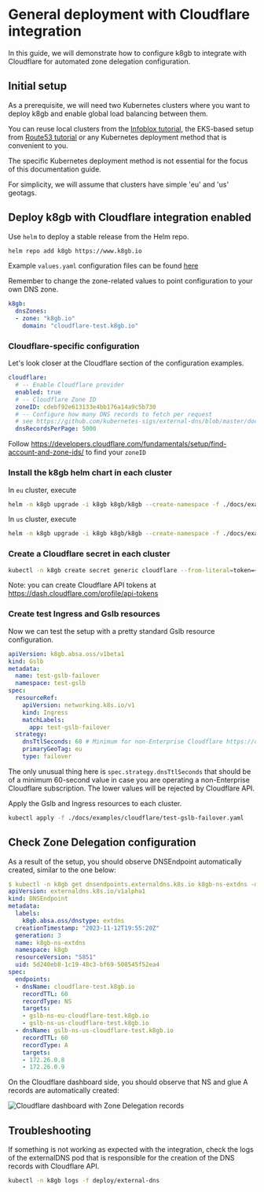 # General deployment with Cloudflare integration

In this guide, we will demonstrate how to configure k8gb to integrate with
Cloudflare for automated zone delegation configuration.

## Initial setup

As a prerequisite, we will need two Kubernetes clusters where you want to deploy
k8gb and enable global load balancing between them.

You can reuse local clusters from the [Infoblox tutorial](../docs/deploy_infoblox.html),
the EKS-based setup from [Route53 tutorial](../docs/deploy_route53.md)
or any Kubernetes deployment method that is convenient to you.

The specific Kubernetes deployment method is not essential for the focus of this documentation guide.

For simplicity, we will assume that clusters have simple 'eu' and 'us' geotags.

## Deploy k8gb with Cloudflare integration enabled

Use `helm` to deploy a stable release from the Helm repo.

```sh
helm repo add k8gb https://www.k8gb.io
```

Example `values.yaml` configuration files can be found [here](https://github.com/k8gb-io/k8gb/tree/master/docs/examples/cloudflare)

Remember to change the zone-related values to point configuration to your own DNS zone.

```yaml
k8gb:
  dnsZones:
  - zone: "k8gb.io"
    domain: "cloudflare-test.k8gb.io"
```

### Cloudflare-specific configuration

Let's look closer at the Cloudflare section of the configuration examples.

```yaml
cloudflare:
  # -- Enable Cloudflare provider
  enabled: true
  # -- Cloudflare Zone ID
  zoneID: cdebf92e613133e4bb176a14a9c5b730
  # -- Configure how many DNS records to fetch per request
  # see https://github.com/kubernetes-sigs/external-dns/blob/master/docs/tutorials/cloudflare.md#throttling
  dnsRecordsPerPage: 5000
```

Follow
https://developers.cloudflare.com/fundamentals/setup/find-account-and-zone-ids/
to find your `zoneID`

### Install the k8gb helm chart in each cluster

In `eu` cluster, execute
```sh
helm -n k8gb upgrade -i k8gb k8gb/k8gb --create-namespace -f ./docs/examples/cloudflare/k8gb-cluster-cloudflare-eu.yaml
```

In `us` cluster, execute
```sh
helm -n k8gb upgrade -i k8gb k8gb/k8gb --create-namespace -f ./docs/examples/cloudflare/k8gb-cluster-cloudflare-us.yaml
```

### Create a Cloudflare secret in each cluster

```sh
kubectl -n k8gb create secret generic cloudflare --from-literal=token=<api-secret>
```

Note: you can create Cloudflare API tokens at https://dash.cloudflare.com/profile/api-tokens

### Create test Ingress and Gslb resources

Now we can test the setup with a pretty standard Gslb resource configuration.

```yaml
apiVersion: k8gb.absa.oss/v1beta1
kind: Gslb
metadata:
  name: test-gslb-failover
  namespace: test-gslb
spec:
  resourceRef:
    apiVersion: networking.k8s.io/v1
    kind: Ingress
    matchLabels:
      app: test-gslb-failover
  strategy:
    dnsTtlSeconds: 60 # Minimum for non-Enterprise Cloudflare https://developers.cloudflare.com/dns/manage-dns-records/reference/ttl/
    primaryGeoTag: eu
    type: failover
```

The only unusual thing here is `spec.strategy.dnsTtlSeconds` that should be of a
minimum 60-second value in case you are operating a non-Enterprise Cloudflare
subscription. The lower values will be rejected by Cloudflare API.

Apply the Gslb and Ingress resources to each cluster.

```sh
kubectl apply -f ./docs/examples/cloudflare/test-gslb-failover.yaml
```

## Check Zone Delegation configuration

As a result of the setup, you should observe DNSEndpoint automatically created,
similar to the one below:

```yaml
$ kubectl -n k8gb get dnsendpoints.externaldns.k8s.io k8gb-ns-extdns -o yaml
apiVersion: externaldns.k8s.io/v1alpha1
kind: DNSEndpoint
metadata:
  labels:
    k8gb.absa.oss/dnstype: extdns
  creationTimestamp: "2023-11-12T19:55:20Z"
  generation: 3
  name: k8gb-ns-extdns
  namespace: k8gb
  resourceVersion: "5851"
  uid: 5d240eb8-1c19-48c3-bf69-508545f52ea4
spec:
  endpoints:
  - dnsName: cloudflare-test.k8gb.io
    recordTTL: 60
    recordType: NS
    targets:
    - gslb-ns-eu-cloudflare-test.k8gb.io
    - gslb-ns-us-cloudflare-test.k8gb.io
  - dnsName: gslb-ns-us-cloudflare-test.k8gb.io
    recordTTL: 60
    recordType: A
    targets:
    - 172.26.0.8
    - 172.26.0.9
```

On the Cloudflare dashboard side, you should observe that NS and glue A records are
automatically created:

![Cloudflare dashboard with Zone Delegation records](/docs/images/k8gb-cloudflare.png)

## Troubleshooting

If something is not working as expected with the integration, check the logs of
the externalDNS pod that is responsible for the creation of the DNS records
with Cloudflare API.

```sh
kubectl -n k8gb logs -f deploy/external-dns
```
